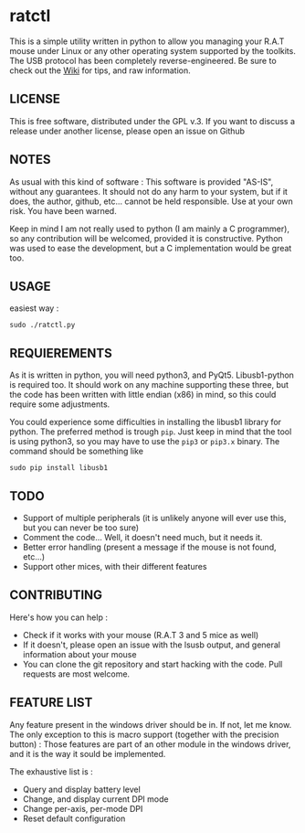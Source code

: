 ratctl
======

This is a simple utility written in python to allow you managing your R.A.T
mouse under Linux or any other operating system supported by the toolkits. 
The USB protocol has been completely reverse-engineered.
Be sure to check out the 
[Wiki](https://github.com/MayeulC/Saitek/wiki/R.A.T-9-USB-Documentation) 
for tips, and raw information.

LICENSE
-------
This is free software, distributed under the GPL v.3. If you want to discuss
a release under another license, please open an issue on Github

NOTES
-----
As usual with this kind of software :
This software is provided "AS-IS", without any guarantees. It should not do
any harm to your system, but if it does, the author, github, etc... cannot
be held responsible. Use at your own risk. You have been warned.

Keep in mind I am not really used to python (I am mainly a C programmer),
so any contribution will be welcomed, provided it is constructive.
Python was used to ease the development, but a C implementation would be
great too.

USAGE
-----
easiest way :
```Shell
sudo ./ratctl.py
```

REQUIEREMENTS
-------------
As it is written in python, you will need python3, and PyQt5.
Libusb1-python is required too.
It should work on any machine supporting these three, but the code has been
written with little endian (x86) in mind, so this could require some adjustments.

You could experience some difficulties in installing the libusb1 library for python. The 
preferred method is trough ```pip```. Just keep in mind that the tool is using python3, so 
you may have to use the ```pip3``` or ```pip3.x``` binary. The command should be something 
like
```Shell
sudo pip install libusb1
```
TODO
----
* Support of multiple peripherals (it is unlikely anyone will ever use this, but you 
can never be too sure)
* Comment the code... Well, it doesn't need much, but it needs it.
* Better error handling (present a message if the mouse is not found, etc...)
* Support other mices, with their different features

CONTRIBUTING
------------
Here's how you can help : 
* Check if it works with your mouse (R.A.T 3 and 5 mice as well)
* If it doesn't, please open an issue with the lsusb output, and general information about your mouse
* You can clone the git repository and start hacking with the code. Pull requests are most welcome.

FEATURE LIST
------------
Any feature present in the windows driver should be in. If not, let me know.
The only exception to this is macro support (together with the precision
button) : Those features are part of an other module in the windows driver,
and it is the way it sould be implemented.

The exhaustive list is : 
* Query and display battery level
* Change, and display current DPI mode
* Change per-axis, per-mode DPI
* Reset default configuration
